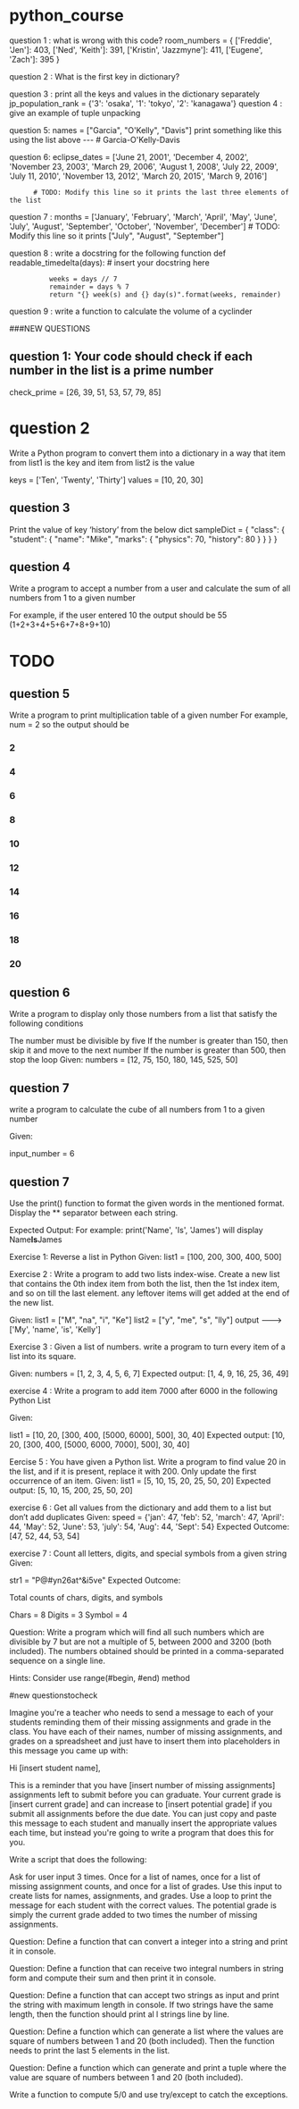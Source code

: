 # python_course


question 1 : what is wrong with this code?
            room_numbers = {
                    ['Freddie', 'Jen']: 403,
                    ['Ned', 'Keith']: 391,
                    ['Kristin', 'Jazzmyne']: 411,
                    ['Eugene', 'Zach']: 395
                }
 
 
question 2 : What is the first key in dictionary?

question 3  : print all the keys and values in the dictionary separately 
              jp_population_rank = {'3': 'osaka', '1': 'tokyo', '2': 'kanagawa'}
question 4 : give an example of tuple unpacking

question 5: names = ["Garcia", "O'Kelly", "Davis"]
            print something like this using the list above --- # Garcia-O'Kelly-Davis

question 6: eclipse_dates = ['June 21, 2001', 'December 4, 2002', 'November 23, 2003',
                 'March 29, 2006', 'August 1, 2008', 'July 22, 2009',
                 'July 11, 2010', 'November 13, 2012', 'March 20, 2015',
                 'March 9, 2016']

          # TODO: Modify this line so it prints the last three elements of the list
 
 question 7 : months = ['January', 'February', 'March', 'April', 'May', 'June', 'July', 'August', 'September', 'October', 'November', 'December']
            # TODO: Modify this line so it prints ["July", "August", "September"]
            
 question 8 : write a docstring for the following function
            def readable_timedelta(days):
              # insert your docstring here
              

              weeks = days // 7
              remainder = days % 7
              return "{} week(s) and {} day(s)".format(weeks, remainder)
 
question  9 : write a function to calculate the volume of a cyclinder



###NEW QUESTIONS
## question 1: Your code should check if each number in the list is a prime number
check_prime = [26, 39, 51, 53, 57, 79, 85]

# question 2
Write a Python program to convert them into a dictionary in a way that item from list1 is the key and item from list2 is the value

keys = ['Ten', 'Twenty', 'Thirty']
values = [10, 20, 30]

## question 3
Print the value of key ‘history’ from the below dict
sampleDict = {
    "class": {
        "student": {
            "name": "Mike",
            "marks": {
                "physics": 70,
                "history": 80
            }
        }
    }
}
## question 4
Write a program to accept a number from a user and calculate the sum of all numbers from 1 to a given number

For example, if the user entered 10 the output should be 55 (1+2+3+4+5+6+7+8+9+10)

# TODO 
## question 5
Write a program to print multiplication table of a given number
For example, num = 2 so the output should be

### 2
### 4
### 6
### 8
### 10
### 12
### 14
### 16
### 18
### 20

## question 6
Write a program to display only those numbers from a list that satisfy the following conditions

The number must be divisible by five
If the number is greater than 150, then skip it and move to the next number
If the number is greater than 500, then stop the loop
Given:
numbers = [12, 75, 150, 180, 145, 525, 50]

## question 7
write a program to calculate the cube of all numbers from 1 to a given number

Given:

input_number = 6


## question 7

Use the print() function to format the given words in the mentioned format. Display the ** separator between each string.

Expected Output:
For example: print('Name', 'Is', 'James') will display Name**Is**James


Exercise 1: Reverse a list in Python
Given:
list1 = [100, 200, 300, 400, 500]

Exercise 2 : Write a program to add two lists index-wise. Create a new list that contains the 0th index item from both the list, then the 1st index item, and so on till the last element. any leftover items will get added at the end of the new list.

Given:
list1 = ["M", "na", "i", "Ke"]
list2 = ["y", "me", "s", "lly"]
output ---> ['My', 'name', 'is', 'Kelly']

Exercise 3 : Given a list of numbers. write a program to turn every item of a list into its square.

Given:
numbers = [1, 2, 3, 4, 5, 6, 7]
Expected output:
[1, 4, 9, 16, 25, 36, 49]

exercise 4 : Write a program to add item 7000 after 6000 in the following Python List

Given:

list1 = [10, 20, [300, 400, [5000, 6000], 500], 30, 40]
Expected output:
[10, 20, [300, 400, [5000, 6000, 7000], 500], 30, 40]

Eercise 5 : You have given a Python list. Write a program to find value 20 in the list, and if it is present, replace it with 200. Only update the first occurrence of an item.
Given:
list1 = [5, 10, 15, 20, 25, 50, 20]
Expected output:
[5, 10, 15, 200, 25, 50, 20]

exercise 6 : Get all values from the dictionary and add them to a list but don’t add duplicates
Given:
speed = {'jan': 47, 'feb': 52, 'march': 47, 'April': 44, 'May': 52, 'June': 53, 'july': 54, 'Aug': 44, 'Sept': 54}
Expected Outcome:
[47, 52, 44, 53, 54]

exercise 7 : Count all letters, digits, and special symbols from a given string
Given:

str1 = "P@#yn26at^&i5ve"
Expected Outcome:

Total counts of chars, digits, and symbols 

Chars = 8 
Digits = 3 
Symbol = 4

Question:
Write a program which will find all such numbers which are divisible by 7 but are not a multiple of 5,
between 2000 and 3200 (both included).
The numbers obtained should be printed in a comma-separated sequence on a single line.

Hints: 
Consider use range(#begin, #end) method


#new questionstocheck

Imagine you're a teacher who needs to send a message to each of your students reminding them of their missing assignments and grade in the class. You have each of their names, number of missing assignments, and grades on a spreadsheet and just have to insert them into placeholders in this message you came up with:

Hi [insert student name],

This is a reminder that you have [insert number of missing assignments] assignments left to submit before you can graduate. Your current grade is [insert current grade] and can increase to [insert potential grade] if you submit all assignments before the due date.
You can just copy and paste this message to each student and manually insert the appropriate values each time, but instead you're going to write a program that does this for you.

Write a script that does the following:

Ask for user input 3 times. Once for a list of names, once for a list of missing assignment counts, and once for a list of grades. Use this input to create lists for names, assignments, and grades.
Use a loop to print the message for each student with the correct values. The potential grade is simply the current grade added to two times the number of missing assignments.


Question:
Define a function that can convert a integer into a string and print it in console.

Question:
Define a function that can receive two integral numbers in string form and compute their sum and then print it in console.


Question:
Define a function that can accept two strings as input and print the string with maximum length in console. If two strings have the same length, then the function should print al l strings line by line.

Question:
Define a function which can generate a list where the values are square of numbers between 1 and 20 (both included). Then the function needs to print the last 5 elements in the list.


Question:
Define a function which can generate and print a tuple where the value are square of numbers between 1 and 20 (both included). 

Write a function to compute 5/0 and use try/except to catch the exceptions.

